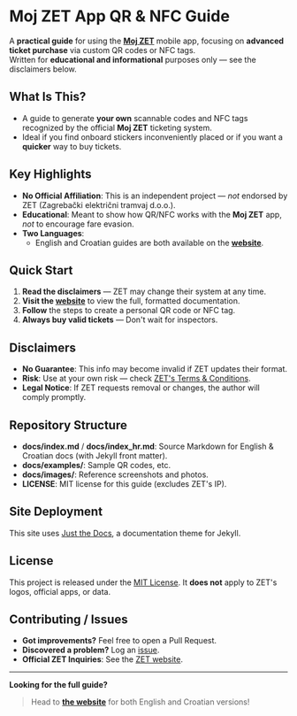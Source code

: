 # **Moj ZET** App QR & NFC Guide

A **practical guide** for using the [**Moj ZET**](https://www.zet.hr/cijene-prodaja-i-placanje/aplikacija-mojzet/8098) mobile app, focusing on **advanced ticket purchase** via custom QR codes or NFC tags.  
Written for **educational and informational** purposes only — see the disclaimers below.

## What Is This?

- A guide to generate **your own** scannable codes and NFC tags recognized by the official **Moj ZET** ticketing system.
- Ideal if you find onboard stickers inconveniently placed or if you want a **quicker** way to buy tickets.

## Key Highlights

- **No Official Affiliation**: This is an independent project — _not_ endorsed by ZET (Zagrebački električni tramvaj d.o.o.).
- **Educational**: Meant to show how QR/NFC works with the **Moj ZET** app, _not_ to encourage fare evasion.
- **Two Languages**:  
  - English and Croatian guides are both available on the **[website](https://szch.me/moj-zet-app-guide)**.

## Quick Start

1. **Read the disclaimers** — ZET may change their system at any time.
2. **Visit the [website](https://szch.me/moj-zet-app-guide)** to view the full, formatted documentation.
3. **Follow** the steps to create a personal QR code or NFC tag.
4. **Always buy valid tickets** — Don't wait for inspectors.

## Disclaimers

- **No Guarantee**: This info may become invalid if ZET updates their format.
- **Risk**: Use at your own risk — check [ZET's Terms & Conditions](https://moj.zet.hr/Account/About).
- **Legal Notice**: If ZET requests removal or changes, the author will comply promptly.

## Repository Structure

- **docs/index.md** / **docs/index_hr.md**: Source Markdown for English & Croatian docs (with Jekyll front matter).
- **docs/examples/**: Sample QR codes, etc.
- **docs/images/**: Reference screenshots and photos.
- **LICENSE**: MIT license for this guide (excludes ZET's IP).

## Site Deployment

This site uses [Just the Docs](https://github.com/just-the-docs/just-the-docs), a documentation theme for Jekyll.

## License

This project is released under the [MIT License](LICENSE).
It **does not** apply to ZET's logos, official apps, or data.

## Contributing / Issues

- **Got improvements?** Feel free to open a Pull Request.
- **Discovered a problem?** Log an [issue](https://github.com/fscek/moj-zet-app-guide/issues).
- **Official ZET Inquiries**: See the [ZET website](https://www.zet.hr/).

---

**Looking for the full guide?**
> Head to [**the website**](https://szch.me/moj-zet-app-guide) for both English and Croatian versions!
